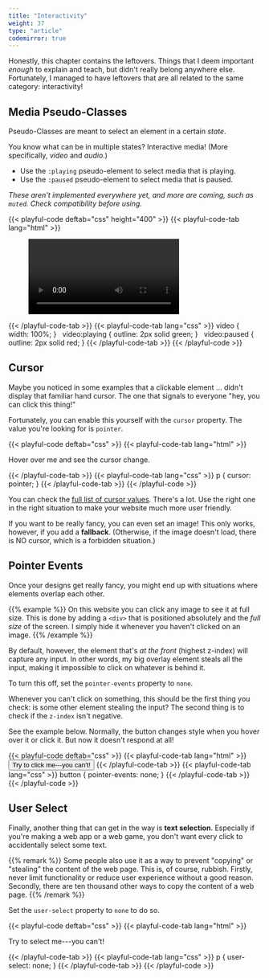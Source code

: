 ```yaml
---
title: "Interactivity"
weight: 37
type: "article"
codemirror: true
---
```


Honestly, this chapter contains the leftovers. Things that I deem important _enough_ to explain and teach, but didn't really belong anywhere else. Fortunately, I managed to have leftovers that are all related to the same category: interactivity!

## Media Pseudo-Classes

Pseudo-Classes are meant to select an element in a certain _state_. 

You know what can be in multiple states? Interactive media! (More specifically, _video_ and _audio_.)

* Use the `:playing` pseudo-element to select media that is playing. 
* Use the `:paused` pseudo-element to select media that is paused.

_These aren't implemented everywhere yet, and more are coming, such as `muted`. Check compatibility before using._

{{< playful-code deftab="css" height="400" >}}
{{< playful-code-tab lang="html" >}}
<figure>
    <video controls>
        <source src="video.mp4" type="video/mp4">
        Sorry, could not load this video.
    </video>
</figure>
{{< /playful-code-tab >}}
{{< playful-code-tab lang="css" >}}
video {
  width: 100%;
}
&nbsp;
video:playing {
  outline: 2px solid green;
}
&nbsp;
video:paused {
  outline: 2px solid red;
}
{{< /playful-code-tab >}}
{{< /playful-code >}}


## Cursor

Maybe you noticed in some examples that a clickable element ... didn't display that familiar hand cursor. The one that signals to everyone "hey, you can click this thing!"

Fortunately, you can enable this yourself with the `cursor` property. The value you're looking for is `pointer`.

{{< playful-code deftab="css" >}}
{{< playful-code-tab lang="html" >}}
<p>Hover over me and see the cursor change.</p>
{{< /playful-code-tab >}}
{{< playful-code-tab lang="css" >}}
p {
  cursor: pointer;
}
{{< /playful-code-tab >}}
{{< /playful-code >}}

You can check the [full list of cursor values](https://developer.mozilla.org/en-US/docs/Web/CSS/cursor). There's a lot. Use the right one in the right situation to make your website much more user friendly.

If you want to be really fancy, you can even set an image! This only works, however, if you add a **fallback**. (Otherwise, if the image doesn't load, there is NO cursor, which is a forbidden situation.)

## Pointer Events

Once your designs get really fancy, you might end up with situations where elements overlap each other. 

{{% example %}}
On this website you can click any image to see it at full size. This is done by adding a `<div>` that is positioned absolutely and the _full size_ of the screen. I simply hide it whenever you haven't clicked on an image.
{{% /example %}}

By default, however, the element that's _at the front_ (highest z-index) will capture any input. In other words, my big overlay element steals all the input, making it impossible to click on whatever is behind it.

To turn this off, set the `pointer-events` property to `none`. 

Whenever you can't click on something, this should be the first thing you check: is some other element stealing the input? The second thing is to check if the `z-index` isn't negative.

See the example below. Normally, the button changes style when you hover over it or click it. But now it doesn't respond at all!

{{< playful-code deftab="css" >}}
{{< playful-code-tab lang="html" >}}
<button>Try to click me---you can't!</button>
{{< /playful-code-tab >}}
{{< playful-code-tab lang="css" >}}
button {
  pointer-events: none;
}
{{< /playful-code-tab >}}
{{< /playful-code >}}

## User Select

Finally, another thing that can get in the way is **text selection**. Especially if you're making a web app or a web game, you don't want every click to accidentally select some text.

{{% remark %}}
Some people also use it as a way to prevent "copying" or "stealing" the content of the web page. This is, of course, rubbish. Firstly, never limit functionality or reduce user experience without a good reason. Secondly, there are ten thousand other ways to copy the content of a web page.
{{% /remark %}}

Set the `user-select` property to `none` to do so.

{{< playful-code deftab="css" >}}
{{< playful-code-tab lang="html" >}}
<p>Try to select me---you can't!</p>
{{< /playful-code-tab >}}
{{< playful-code-tab lang="css" >}}
p {
  user-select: none;
}
{{< /playful-code-tab >}}
{{< /playful-code >}}